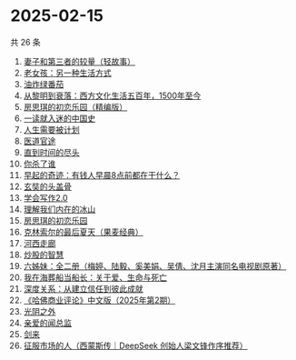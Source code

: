 # 2025-02-15

共 26 条

<!-- BEGIN WEREAD -->
<!-- 最后更新时间 2025-02-15 03:11:49 +0800 -->
1. [妻子和第三者的较量（轻故事）](https://weread.qq.com/web/bookDetail/f2d322b0813ab9a81g0185fd)
1. [老女孩：另一种生活方式](https://weread.qq.com/web/bookDetail/d0732300813ab9a6eg010956)
1. [油炸绿番茄](https://weread.qq.com/web/bookDetail/a3e32780813ab99c2g015bf4)
1. [从黎明到衰落：西方文化生活五百年，1500年至今](https://weread.qq.com/web/bookDetail/83032270813ab9a7bg012a92)
1. [房思琪的初恋乐园（精编版）](https://weread.qq.com/web/bookDetail/cbb3285071eb6d2ecbba023)
1. [一读就入迷的中国史](https://weread.qq.com/web/bookDetail/35d32790813ab9a7cg01454c)
1. [人生需要被计划](https://weread.qq.com/web/bookDetail/dd3321f0813ab9a29g010d1c)
1. [医道官途](https://weread.qq.com/web/bookDetail/3cd32a80813ab9a58g01337b)
1. [直到时间的尽头](https://weread.qq.com/web/bookDetail/39232ae0813ab7b71g012d49)
1. [你杀了谁](https://weread.qq.com/web/bookDetail/fdb32f80813ab9a47g0136aa)
1. [早起的奇迹：有钱人早晨8点前都在干什么？](https://weread.qq.com/web/bookDetail/0bb32090813ab7e9eg011a71)
1. [玄奘的头盖骨](https://weread.qq.com/web/bookDetail/b4032fb0813ab99ecg0103a8)
1. [学会写作2.0](https://weread.qq.com/web/bookDetail/88c32bc0813ab9a59g017fdb)
1. [理解我们内在的冰山](https://weread.qq.com/web/bookDetail/80132f80813ab99aeg019b95)
1. [房思琪的初恋乐园](https://weread.qq.com/web/bookDetail/6bb324405e15d46bb6d43d0)
1. [克林索尔的最后夏天（果麦经典）](https://weread.qq.com/web/bookDetail/a2f32870716dd8fca2f03e8)
1. [河西走廊](https://weread.qq.com/web/bookDetail/de932a80813ab881eg014870)
1. [炒股的智慧](https://weread.qq.com/web/bookDetail/f5f3255071fabd74f5f01db)
1. [六姊妹：全二册（梅婷、陆毅、奚美娟、吴倩、沈月主演同名电视剧原著）](https://weread.qq.com/web/bookDetail/51432e4071a73c495147467)
1. [我在海葬船当船长：关于爱、生命与死亡](https://weread.qq.com/web/bookDetail/c2632480813ab9a25g0159d0)
1. [深度关系：从建立信任到彼此成就](https://weread.qq.com/web/bookDetail/9a332f70813ab80efg0123b7)
1. [《哈佛商业评论》中文版（2025年第2期）](https://weread.qq.com/web/bookDetail/f8432680813ab9a88g018de8)
1. [光阴之外](https://weread.qq.com/web/bookDetail/72e325c0727d77d472e6ff7)
1. [亲爱的闻总监](https://weread.qq.com/web/bookDetail/8ce329b0813ab9599g019d3e)
1. [剑来](https://weread.qq.com/web/bookDetail/8e5326b07153adcf8e53d42)
1. [征服市场的人（西蒙斯传｜DeepSeek 创始人梁文锋作序推荐）](https://weread.qq.com/web/bookDetail/57d322107228916857ddb4f)
<!-- END WEREAD -->